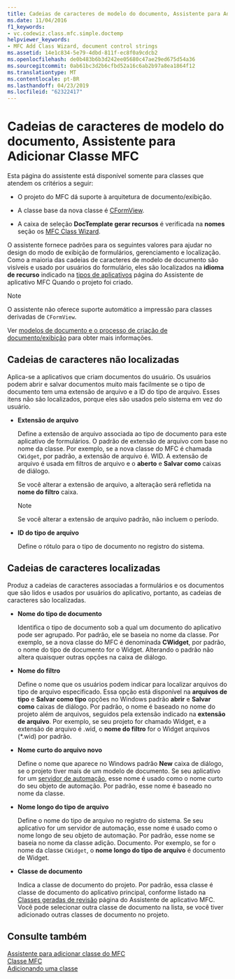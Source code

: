 ```yaml
---
title: Cadeias de caracteres de modelo do documento, Assistente para Adicionar Classe MFC
ms.date: 11/04/2016
f1_keywords:
- vc.codewiz.class.mfc.simple.doctemp
helpviewer_keywords:
- MFC Add Class Wizard, document control strings
ms.assetid: 14e1c834-5e79-4dbd-811f-ec8f0a9cdcb2
ms.openlocfilehash: de0b483b6b3d242ee05680c47ae29ed675d54a36
ms.sourcegitcommit: 0ab61bc3d2b6cfbd52a16c6ab2b97a8ea1864f12
ms.translationtype: MT
ms.contentlocale: pt-BR
ms.lasthandoff: 04/23/2019
ms.locfileid: "62322417"
---
```

# <a name="document-template-strings-mfc-add-class-wizard"></a>Cadeias de caracteres de modelo do documento, Assistente para Adicionar Classe MFC

Esta página do assistente está disponível somente para classes que atendem os critérios a seguir:

- O projeto do MFC dá suporte à arquitetura de documento/exibição.

- A classe base da nova classe é [CFormView](../../mfc/reference/cformview-class.md).

- A caixa de seleção **DocTemplate gerar recursos** é verificada na **nomes** seção os [MFC Class Wizard](../../mfc/reference/mfc-add-class-wizard.md).

O assistente fornece padrões para os seguintes valores para ajudar no design do modo de exibição de formulários, gerenciamento e localização. Como a maioria das cadeias de caracteres de modelo de documento são visíveis e usado por usuários do formulário, eles são localizados na **idioma de recurso** indicado na [tipos de aplicativos](../../mfc/reference/application-type-mfc-application-wizard.md) página do Assistente de aplicativo MFC Quando o projeto foi criado.

> [!NOTE]
>  O assistente não oferece suporte automático a impressão para classes derivadas de `CFormView`.

Ver [modelos de documento e o processo de criação de documento/exibição](../../mfc/document-templates-and-the-document-view-creation-process.md) para obter mais informações.

## <a name="nonlocalized-strings"></a>Cadeias de caracteres não localizadas

Aplica-se a aplicativos que criam documentos do usuário. Os usuários podem abrir e salvar documentos muito mais facilmente se o tipo de documento tem uma extensão de arquivo e a ID do tipo de arquivo. Esses itens não são localizados, porque eles são usados pelo sistema em vez do usuário.

- **Extensão de arquivo**

   Define a extensão de arquivo associada ao tipo de documento para este aplicativo de formulários. O padrão de extensão de arquivo com base no nome da classe. Por exemplo, se a nova classe do MFC é chamada `CWidget`, por padrão, a extensão de arquivo é. WID. A extensão de arquivo é usada em filtros de arquivo e o **aberto** e **Salvar como** caixas de diálogo.

   Se você alterar a extensão de arquivo, a alteração será refletida na **nome do filtro** caixa.

   > [!NOTE]
   > Se você alterar a extensão de arquivo padrão, não incluem o período.

- **ID do tipo de arquivo**

   Define o rótulo para o tipo de documento no registro do sistema.

## <a name="localized-strings"></a>Cadeias de caracteres localizadas

Produz a cadeias de caracteres associadas a formulários e os documentos que são lidos e usados por usuários do aplicativo, portanto, as cadeias de caracteres são localizadas.

- **Nome do tipo de documento**

   Identifica o tipo de documento sob a qual um documento do aplicativo pode ser agrupado. Por padrão, ele se baseia no nome da classe. Por exemplo, se a nova classe do MFC é denominada **CWidget**, por padrão, o nome do tipo de documento for o Widget. Alterando o padrão não altera quaisquer outras opções na caixa de diálogo.

- **Nome do filtro**

   Define o nome que os usuários podem indicar para localizar arquivos do tipo de arquivo especificado. Essa opção está disponível na **arquivos de tipo** e **Salvar como tipo** opções no Windows padrão **abrir** e **Salvar como** caixas de diálogo. Por padrão, o nome é baseado no nome do projeto além de arquivos, seguidos pela extensão indicado na **extensão de arquivo**. Por exemplo, se seu projeto for chamado Widget, e a extensão de arquivo é .wid, o **nome do filtro** for o Widget arquivos (*.wid) por padrão.

- **Nome curto do arquivo novo**

   Define o nome que aparece no Windows padrão **New** caixa de diálogo, se o projeto tiver mais de um modelo de documento. Se seu aplicativo for um [servidor de automação](../../mfc/automation-servers.md), esse nome é usado como o nome curto do seu objeto de automação. Por padrão, esse nome é baseado no nome da classe.

- **Nome longo do tipo de arquivo**

   Define o nome do tipo de arquivo no registro do sistema. Se seu aplicativo for um servidor de automação, esse nome é usado como o nome longo de seu objeto de automação. Por padrão, esse nome se baseia no nome da classe adição. Documento. Por exemplo, se for o nome da classe `CWidget`, o **nome longo do tipo de arquivo** é documento de Widget.

- **Classe de documento**

   Indica a classe de documento do projeto. Por padrão, essa classe é classe de documento do aplicativo principal, conforme listado na [Classes geradas de revisão](../../mfc/reference/generated-classes-mfc-application-wizard.md) página do Assistente de aplicativo MFC. Você pode selecionar outra classe de documento na lista, se você tiver adicionado outras classes de documento no projeto.

## <a name="see-also"></a>Consulte também

[Assistente para adicionar classe do MFC](../../mfc/reference/mfc-add-class-wizard.md)<br/>
[Classe MFC](../../mfc/reference/adding-an-mfc-class.md)<br/>
[Adicionando uma classe](../../ide/adding-a-class-visual-cpp.md)
